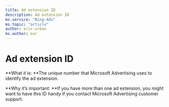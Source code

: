 ```yaml
---
title: Ad extension ID
description: Ad extension ID
ms.service: "Bing-Ads"
ms.topic: "article"
author: eric-urban
ms.author: eur
---
```


# Ad extension ID

**What it is: **The unique number that Microsoft Advertising uses to identify the ad extension.

**Why it’s important: **If you have more than one ad extension, you might want to have this ID handy if you contact Microsoft Advertising customer support.


